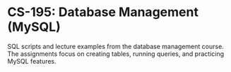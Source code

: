 # CS-195: Database Management (MySQL)

SQL scripts and lecture examples from the database management course. The assignments focus on creating tables, running queries, and practicing MySQL features.
